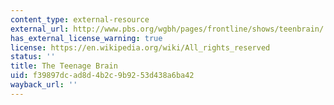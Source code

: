 ```yaml
---
content_type: external-resource
external_url: http://www.pbs.org/wgbh/pages/frontline/shows/teenbrain/
has_external_license_warning: true
license: https://en.wikipedia.org/wiki/All_rights_reserved
status: ''
title: The Teenage Brain
uid: f39897dc-ad8d-4b2c-9b92-53d438a6ba42
wayback_url: ''
---
```

